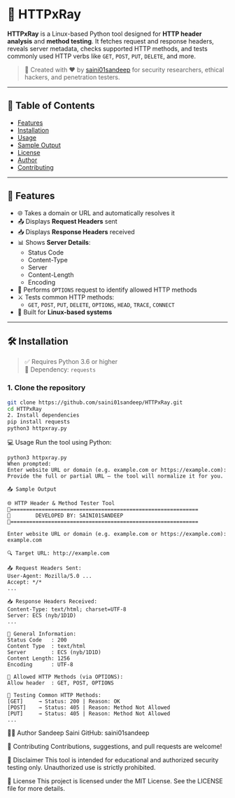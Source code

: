 # 🔎 HTTPxRay

**HTTPxRay** is a Linux-based Python tool designed for **HTTP header analysis** and **method testing**. It fetches request and response headers, reveals server metadata, checks supported HTTP methods, and tests commonly used HTTP verbs like `GET`, `POST`, `PUT`, `DELETE`, and more.

> 📌 Created with ❤️ by [saini01sandeep](https://github.com/saini01sandeep) for security researchers, ethical hackers, and penetration testers.

---

## 📂 Table of Contents

- [Features](#-features)
- [Installation](#-installation)
- [Usage](#-usage)
- [Sample Output](#-sample-output)
- [License](#-license)
- [Author](#-author)
- [Contributing](#-contributing)

---

## 🚀 Features

- 🌐 Takes a domain or URL and automatically resolves it
- 📤 Displays **Request Headers** sent
- 📥 Displays **Response Headers** received
- 📊 Shows **Server Details**:
  - Status Code
  - Content-Type
  - Server
  - Content-Length
  - Encoding
- 📡 Performs `OPTIONS` request to identify allowed HTTP methods
- ⚔️ Tests common HTTP methods:
  - `GET`, `POST`, `PUT`, `DELETE`, `OPTIONS`, `HEAD`, `TRACE`, `CONNECT`
- 💨 Built for **Linux-based systems**

---

## 🛠️ Installation

> ✅ Requires Python 3.6 or higher  
> 🧰 Dependency: `requests`

### 1. Clone the repository

```bash
git clone https://github.com/saini01sandeep/HTTPxRay.git
cd HTTPxRay
2. Install dependencies
pip install requests
python3 httpxray.py
```
💻 Usage
Run the tool using Python:
```
python3 httpxray.py
When prompted:
Enter website URL or domain (e.g. example.com or https://example.com):
Provide the full or partial URL — the tool will normalize it for you.

📤 Sample Output

🌐 HTTP Header & Method Tester Tool
🔧============================================================
🔧        DEVELOPED BY: SAINI01SANDEEP
🔧============================================================

Enter website URL or domain (e.g. example.com or https://example.com): example.com

🔍 Target URL: http://example.com

📤 Request Headers Sent:
User-Agent: Mozilla/5.0 ...
Accept: */*
...

📥 Response Headers Received:
Content-Type: text/html; charset=UTF-8
Server: ECS (nyb/1D1D)
...

🧾 General Information:
Status Code   : 200
Content Type  : text/html
Server        : ECS (nyb/1D1D)
Content Length: 1256
Encoding      : UTF-8

🔎 Allowed HTTP Methods (via OPTIONS):
Allow header  : GET, POST, OPTIONS

🚀 Testing Common HTTP Methods:
[GET]     → Status: 200 | Reason: OK
[POST]    → Status: 405 | Reason: Method Not Allowed
[PUT]     → Status: 405 | Reason: Method Not Allowed
...
```
👨‍💻 Author
Sandeep Saini
GitHub: saini01sandeep

🤝 Contributing
Contributions, suggestions, and pull requests are welcome!

🔐 Disclaimer
This tool is intended for educational and authorized security testing only. Unauthorized use is strictly prohibited.

🪪 License
This project is licensed under the MIT License.
See the LICENSE file for more details.
